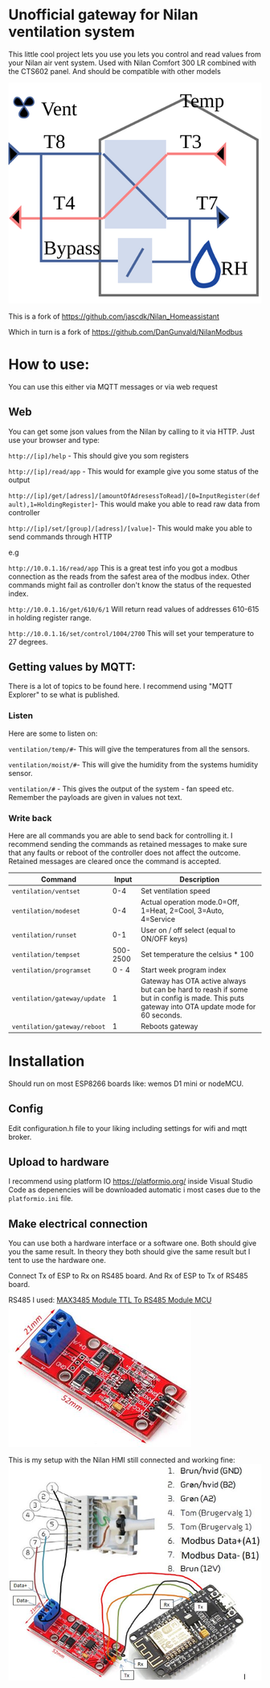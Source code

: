 # Unofficial gateway for Nilan ventilation system

This little cool project lets you use you lets you control and read values from your Nilan air vent system. Used with Nilan Comfort 300 LR combined with the CTS602 panel. And should be compatible with other models

![SVG preview of system](images/overview.svg)

This is a fork of https://github.com/jascdk/Nilan_Homeassistant

Which in turn is a fork of https://github.com/DanGunvald/NilanModbus

# How to use:
You can use this either via MQTT messages or via web request

## Web
You can get some json values from the Nilan by calling to it via HTTP. Just use your browser and type:

`http://[ip]/help` - This should give you som registers

`http://[ip]/read/app` - This would for example give you some status of the output

`http://[ip]/get/[adress]/[amountOfAdresessToRead]/[0=InputRegister(default),1=HoldingRegister]`- This would make you able to read raw data from controller 

`http://[ip]/set/[group]/[adress]/[value]`- This would make you able to send commands through HTTP 



e.g

`http://10.0.1.16/read/app` This is a great test info you got a modbus connection as the reads from the safest area of the modbus index. Other commands might fail as controller don't know the status of the requested index.

`http://10.0.1.16/get/610/6/1` Will return read values of addresses 610-615 in holding register range. 

`http://10.0.1.16/set/control/1004/2700` This will set your temperature to 27 degrees. 


## Getting values by MQTT:

There is a lot of topics to be found here. I recommend using "MQTT Explorer" to se what is published.

### Listen

Here are some to listen on:

`ventilation/temp/#`- This will give the temperatures from all the sensors.

`ventilation/moist/#`- This will give the humidity from the systems humidity sensor.

`ventilation/#` - This gives the output of the system - fan speed etc. Remember the payloads are given in values not text.

### Write back

Here are all commands you are able to send back for controlling it. I recommend sending the commands as retained messages to make sure that any faults or reboot of the controller does not affect the outcome. Retained messages are cleared once the command is accepted.

| Command | Input |Description |
| ---   |---| ---|
|`ventilation/ventset`| 0-4 | Set ventilation speed |
|`ventilation/modeset`| 0-4 |Actual operation mode.0=Off, 1=Heat, 2=Cool, 3=Auto, 4=Service |
|`ventilation/runset`| 0-1 | User on / off select (equal to ON/OFF keys) |
|`ventilation/tempset`| 500-2500 | Set temperature the celsius * 100 |
|`ventilation/programset`| 0 - 4 | Start week program index |
|`ventilation/gateway/update`| 1 | Gateway has OTA active always but can be hard to reash if some but in config is made. This puts gateway into OTA update mode for 60  seconds.  |
|`ventilation/gateway/reboot`| 1 | Reboots gateway |


# Installation
Should run on most ESP8266 boards like: wemos D1 mini or nodeMCU.

## Config
Edit configuration.h file to your liking including settings for wifi and mqtt broker.

## Upload to hardware
I recommend using platform IO https://platformio.org/ inside Visual Studio Code as depenencies will be downloaded automatic i most cases due to the `platformio.ini` file.

## Make electrical connection
You can use both a hardware interface or a software one. Both should give you the same result. In theory they both should give the same result but I tent to use the hardware one.

Connect Tx of ESP to Rx on RS485 board. And Rx of ESP to Tx of RS485 board.

RS485 I used: [MAX3485 Module TTL To RS485 Module MCU](https://www.aliexpress.com/item/32828100565.html)
![alt](images/RS485-board.JPG)

This is my setup with the Nilan HMI still connected and working fine:
![alt](images/connection.JPG)

